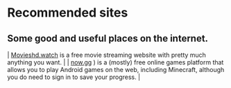 # Recommended sites
## Some good and useful places on the internet.

| [Movieshd.watch](https://movieshd.watch/) is a free movie streaming website with pretty much anything you want. |
| [now.gg](https://now.gg/)
) is a (mostly) free online games platform that allows you to play Android games on the web, including Minecraft, although you do need to sign in to save your progress. |
